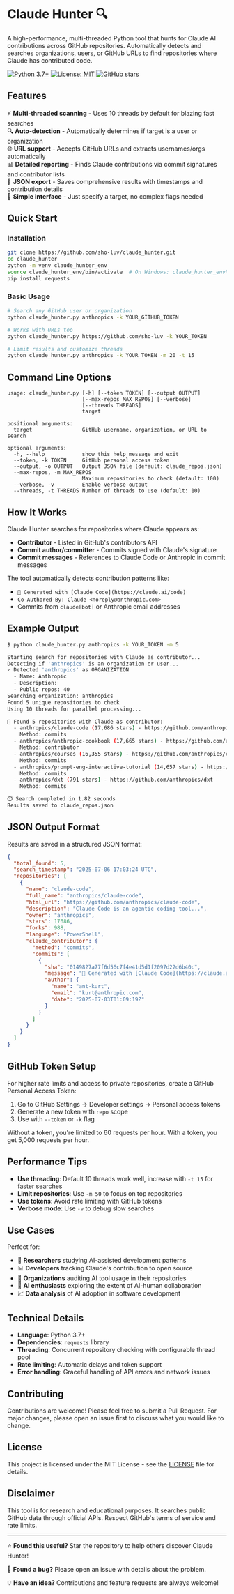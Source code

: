 # Claude Hunter 🔍

A high-performance, multi-threaded Python tool that hunts for Claude AI contributions across GitHub repositories. Automatically detects and searches organizations, users, or GitHub URLs to find repositories where Claude has contributed code.

[![Python 3.7+](https://img.shields.io/badge/python-3.7+-blue.svg)](https://www.python.org/downloads/)
[![License: MIT](https://img.shields.io/badge/License-MIT-yellow.svg)](https://opensource.org/licenses/MIT)
[![GitHub stars](https://img.shields.io/github/stars/sho-luv/claude_hunter.svg)](https://github.com/sho-luv/claude_hunter/stargazers)

## Features

⚡ **Multi-threaded scanning** - Uses 10 threads by default for blazing fast searches  
🔍 **Auto-detection** - Automatically determines if target is a user or organization  
🌐 **URL support** - Accepts GitHub URLs and extracts usernames/orgs automatically  
📊 **Detailed reporting** - Finds Claude contributions via commit signatures and contributor lists  
💾 **JSON export** - Saves comprehensive results with timestamps and contribution details  
🚀 **Simple interface** - Just specify a target, no complex flags needed

## Quick Start

### Installation

```bash
git clone https://github.com/sho-luv/claude_hunter.git
cd claude_hunter
python -m venv claude_hunter_env
source claude_hunter_env/bin/activate  # On Windows: claude_hunter_env\Scripts\activate
pip install requests
```

### Basic Usage

```bash
# Search any GitHub user or organization
python claude_hunter.py anthropics -k YOUR_GITHUB_TOKEN

# Works with URLs too
python claude_hunter.py https://github.com/sho-luv -k YOUR_TOKEN

# Limit results and customize threads
python claude_hunter.py anthropics -k YOUR_TOKEN -m 20 -t 15
```

## Command Line Options

```
usage: claude_hunter.py [-h] [--token TOKEN] [--output OUTPUT]
                        [--max-repos MAX_REPOS] [--verbose]
                        [--threads THREADS]
                        target

positional arguments:
  target                GitHub username, organization, or URL to search

optional arguments:
  -h, --help            show this help message and exit
  --token, -k TOKEN     GitHub personal access token
  --output, -o OUTPUT   Output JSON file (default: claude_repos.json)
  --max-repos, -m MAX_REPOS
                        Maximum repositories to check (default: 100)
  --verbose, -v         Enable verbose output
  --threads, -t THREADS Number of threads to use (default: 10)
```

## How It Works

Claude Hunter searches for repositories where Claude appears as:

- **Contributor** - Listed in GitHub's contributors API
- **Commit author/committer** - Commits signed with Claude's signature  
- **Commit messages** - References to Claude Code or Anthropic in commit messages

The tool automatically detects contribution patterns like:
- `🤖 Generated with [Claude Code](https://claude.ai/code)`
- `Co-Authored-By: Claude <noreply@anthropic.com>`
- Commits from `claude[bot]` or Anthropic email addresses

## Example Output

```bash
$ python claude_hunter.py anthropics -k YOUR_TOKEN -m 5

Starting search for repositories with Claude as contributor...
Detecting if 'anthropics' is an organization or user...
✓ Detected 'anthropics' as ORGANIZATION
  - Name: Anthropic
  - Description: 
  - Public repos: 40
Searching organization: anthropics
Found 5 unique repositories to check
Using 10 threads for parallel processing...

🎉 Found 5 repositories with Claude as contributor:
  - anthropics/claude-code (17,686 stars) - https://github.com/anthropics/claude-code
    Method: commits
  - anthropics/anthropic-cookbook (17,665 stars) - https://github.com/anthropics/anthropic-cookbook
    Method: contributor
  - anthropics/courses (16,355 stars) - https://github.com/anthropics/courses
    Method: commits
  - anthropics/prompt-eng-interactive-tutorial (14,657 stars) - https://github.com/anthropics/prompt-eng-interactive-tutorial
    Method: commits
  - anthropics/dxt (791 stars) - https://github.com/anthropics/dxt
    Method: commits

⏱️ Search completed in 1.82 seconds
Results saved to claude_repos.json
```

## JSON Output Format

Results are saved in a structured JSON format:

```json
{
  "total_found": 5,
  "search_timestamp": "2025-07-06 17:03:24 UTC",
  "repositories": [
    {
      "name": "claude-code",
      "full_name": "anthropics/claude-code",
      "html_url": "https://github.com/anthropics/claude-code",
      "description": "Claude Code is an agentic coding tool...",
      "owner": "anthropics",
      "stars": 17686,
      "forks": 988,
      "language": "PowerShell",
      "claude_contributor": {
        "method": "commits",
        "commits": [
          {
            "sha": "0149827a77f6d56c7f4e41d5d1f2097d22d6b40c",
            "message": "🤖 Generated with [Claude Code](https://claude.ai/code)...",
            "author": {
              "name": "ant-kurt",
              "email": "kurt@anthropic.com",
              "date": "2025-07-03T01:09:19Z"
            }
          }
        ]
      }
    }
  ]
}
```

## GitHub Token Setup

For higher rate limits and access to private repositories, create a GitHub Personal Access Token:

1. Go to GitHub Settings → Developer settings → Personal access tokens
2. Generate a new token with `repo` scope
3. Use with `--token` or `-k` flag

Without a token, you're limited to 60 requests per hour. With a token, you get 5,000 requests per hour.

## Performance Tips

- **Use threading**: Default 10 threads work well, increase with `-t 15` for faster searches
- **Limit repositories**: Use `-m 50` to focus on top repositories
- **Use tokens**: Avoid rate limiting with GitHub tokens
- **Verbose mode**: Use `-v` to debug slow searches

## Use Cases

Perfect for:

- 🔬 **Researchers** studying AI-assisted development patterns
- 📊 **Developers** tracking Claude's contribution to open source
- 🏢 **Organizations** auditing AI tool usage in their repositories  
- 🤖 **AI enthusiasts** exploring the extent of AI-human collaboration
- 📈 **Data analysis** of AI adoption in software development

## Technical Details

- **Language**: Python 3.7+
- **Dependencies**: `requests` library
- **Threading**: Concurrent repository checking with configurable thread pool
- **Rate limiting**: Automatic delays and token support
- **Error handling**: Graceful handling of API errors and network issues

## Contributing

Contributions are welcome! Please feel free to submit a Pull Request. For major changes, please open an issue first to discuss what you would like to change.

## License

This project is licensed under the MIT License - see the [LICENSE](LICENSE) file for details.

## Disclaimer

This tool is for research and educational purposes. It searches public GitHub data through official APIs. Respect GitHub's terms of service and rate limits.

---

⭐ **Found this useful?** Star the repository to help others discover Claude Hunter!

🐛 **Found a bug?** Please open an issue with details about the problem.

💡 **Have an idea?** Contributions and feature requests are always welcome!